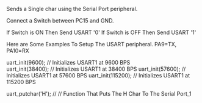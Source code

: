 Sends a Single char using the Serial Port peripheral.

Connect a Switch between PC15 and GND.

If Switch is ON Then Send USART '0' 	 If Switch is OFF Then Send USART '1'

Here are Some Examples To Setup The USART peripheral.		PA9=TX, PA10=RX

uart_init(9600);				// Initializes  USART1 at 9600   BPS  
uart_init(38400);				// Initializes  USART1 at 38400  BPS
uart_init(57600);				// Initializes  USART1 at 57600  BPS
uart_init(115200);				// Initializes  USART1 at 115200 BPS

uart_putchar('H');				// // Function That Puts The H Char To The Serial Port_1
